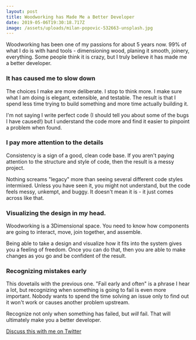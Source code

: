 ```yaml
---
layout: post
title: Woodworking has Made Me a Better Developer
date: 2019-05-06T19:30:18.717Z
image: /assets/uploads/milan-popovic-532663-unsplash.jpg
---
```

Woodworking has been one of my passions for about 5 years now. 99% of what I do is with hand tools - dimensioning wood, planing it smooth, joinery, everything. Some people think it is crazy, but I truly believe it has made me a better developer.

### It has caused me to slow down
The choices I make are more deliberate. I stop to think more. I make sure what I am doing is elegant, extensible, and testable. The result is that I spend less time trying to build something and more time actually building it. 

I'm not saying I write perfect code (I should tell you about some of the bugs I have caused!) but I understand the code more and find it easier to pinpoint a problem when found. 

### I pay more attention to the details
Consistency is a sign of a good, clean code base. If you aren't paying attention to the structure and style of code, then the result is a messy project.

Nothing screams "legacy" more than seeing several different code styles intermixed. Unless you have seen it, you might not understand, but the code feels messy, unkempt, and buggy. It doesn't mean it is - it just comes across like that.

### Visualizing the design in my head.
Woodworking is a 3Dimensional space. You need to know how components are going to interact, move,  join together, and assemble. 

Being able to take a design and visualize how it fits into the system gives you a feeling of freedom. Once you can do that, then you are able to make changes as you go and be confident of the result. 

### Recognizing mistakes early
This dovetails with the previous one. "Fail early and often" is a phrase I hear a lot, but recognizing when something is going to fail is even more important. Nobody wants to spend the time solving an issue only to find out it won't work or causes another problem upstream.

Recognize not only when something has failed, but *will* fail. That will ultimately make you a better developer.

[Discuss this with me on Twitter](https://twitter.com/jotato/status/1125496115565027332)



